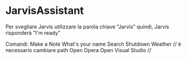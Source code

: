 # JarvisAssistant
Per svegliare Jarvis utilizzare la parola chiave "Jarvis"
quindi, Jarvis risponderà "I'm ready"

Comandi:
  Make a Note
  What's your name
  Search 
  Shutdown
  Weather
 //
 è necessario cambiare path
 Open Opera
 Open Visual Studio
 //

